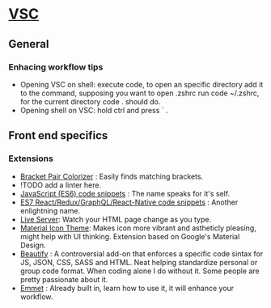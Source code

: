 # [VSC](https://code.visualstudio.com/)

## General

### Enhacing workflow tips
- Opening VSC on shell: execute code, to open an specific directory add it to the command, supposing you want to open .zshrc run code ~/.zshrc, for the current directory code . should do.
- Opening shell on VSC: hold ctrl and press ` .

## Front end specifics

### Extensions
- [Bracket Pair Colorizer](https://marketplace.visualstudio.com/items?itemName=CoenraadS.bracket-pair-colorizer) : Easily finds matching brackets.
- !TODO add a linter here.
- [JavaScript (ES6) code snippets](https://marketplace.visualstudio.com/items?itemName=xabikos.JavaScriptSnippets) : The name speaks for it's self.
- [ES7 React/Redux/GraphQL/React-Native code snippets](https://marketplace.visualstudio.com/items?itemName=dsznajder.es7-react-js-snippets) : Another enlightning name.
- [Live Server](https://marketplace.visualstudio.com/items?itemName=ritwickdey.LiveServer): Watch your HTML page change as you type.
- [Material Icon Theme](https://marketplace.visualstudio.com/items?itemName=PKief.material-icon-theme): Makes icon more vibrant and astheticly pleasing, might help with UI thinking. Extension based on Google's Material Design.
- [Beautify](https://marketplace.visualstudio.com/items?itemName=HookyQR.beautify) : A controversial add-on that enforces a specific code sintax for JS, JSON, CSS, SASS and HTML. Neat helping standardize personal or group code format. When coding alone I do without it. Some people are pretty passionate about it.
- [Emmet](https://github.com/felipecaiado/dotfiles/blob/master/Emmet.md) : Already built in, learn how to use it, it will enhance your workflow.
